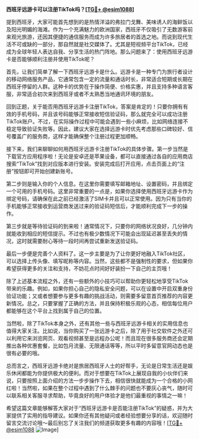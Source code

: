 **西班牙远游卡可以注册TikTok吗？[[TG💪+ @esim1088](https://t.me/s/esim1088)]**

提到西班牙，大家可能首先想到的是热情洋溢的弗拉门戈舞、美味诱人的海鲜饭以及阳光明媚的海滩。作为一个充满魅力的欧洲国家，西班牙不仅吸引了无数游客前来观光旅游，还因其便捷的通信服务而成为许多旅居者的首选之地。而说到现代生活不可或缺的一部分，那自然就是社交媒体了。尤其是短视频平台TikTok，已经成为全球年轻人表达自我、分享生活的热门阵地。那么问题来了：使用西班牙远游卡是否能够顺利注册并使用TikTok呢？

首先，让我们简单了解一下西班牙远游卡是什么。远游卡是一种专门为旅行者设计的移动网络服务产品，它通常包含一定的流量和通话时长，非常适合短期或长期在西班牙停留的人群。这种卡的优势在于操作简便、价格实惠，并且支持多种语言客服，非常适合初次来到西班牙或者不太熟悉当地通讯环境的朋友。

回到正题，关于能否用西班牙远游卡注册TikTok，答案是肯定的！只要你拥有有效的手机号码，并且该号码能够正常接收短信验证码，那么就完全可以成功注册TikTok账户。不过，在实际操作过程中可能会遇到一些小麻烦，比如网络连接不稳定导致验证失败等。因此，建议大家在选择远游卡时优先考虑那些口碑较好、信号覆盖广的服务商，这样才能确保整个注册过程更加顺畅。

接下来，我们来聊聊如何用西班牙远游卡注册TikTok的具体步骤。第一步当然是下载官方应用程序啦！无论是安卓还是苹果设备，都可以直接通过各自的应用商店搜索“TikTok”找到对应版本进行安装。安装完成后打开应用，点击页面上的“注册”按钮即可开始创建新账号。

第二步则是输入你的个人信息。在这里你需要填写邮箱地址、设置密码，并且绑定一个可用的手机号码。这里非常重要的一点是，如果你选择使用西班牙远游卡作为绑定号码，请确保在此之前已经激活了SIM卡并且可以正常使用。因为只有当你的手机能够正常接收到运营商发送过来的验证码短信后，才能顺利完成下一步的操作。

第三步就是等待验证码的到来啦！通常情况下，只要你的网络状况良好，几分钟内就能收到相应的短信提示。不过也有极少数情况下可能会出现延迟甚至丢失的情况，这时就需要耐心等待一段时间再尝试重新发送验证码。

最后一步便是完善个人资料了。这一步主要是为了让你更好地融入TikTok社区，可以选择上传头像、填写昵称等内容。当然，这些都不是强制性的要求，但如果你希望获得更多的关注和支持，不妨花点时间好好装扮一下自己的主页哦！

除了上述基本流程之外，还有一些额外的小技巧可以帮助你更轻松地享受TikTok带来的乐趣。例如，如果你担心自己的隐私安全问题，可以在设置中开启双重身份验证功能；又或者想要参与更多有趣的挑战活动，则需要多留意首页推荐的内容更新情况。总之，只要掌握了正确的方法，并且保持积极乐观的心态，相信每位用户都能够在这个平台上找到属于自己的位置。

当然啦，除了TikTok本身之外，还有其他一些与西班牙远游卡相关的实用信息也值得大家关注。比如说，当你购买了一张远游卡之后，除了用于社交软件之外还可以利用它来浏览网页、观看视频甚至是远程办公呢！而且现在很多服务商还会定期推出各种优惠套餐，比如包月流量、无限通话等等，所以平时多留意官网动态也是很有必要的哦。

总而言之，西班牙远游卡绝对是旅居西班牙人士的好帮手，无论是日常生活还是娱乐休闲都能为你提供极大的便利。而对于想要在TikTok上展现自我的小伙伴们来说，只要按照上面介绍的方法一步步操作下去，相信很快就能成为一个合格的小网红啦！当然啦，如果在整个过程中遇到了什么棘手的问题也不要灰心丧气，随时可以联系相关客服寻求帮助，毕竟良好的用户体验才是他们最重视的事情之一嘛！

希望这篇文章能够解答大家对于“西班牙远游卡是否能注册TikTok”的疑惑，并为大家提供了实用的指导建议。如果你还有其他疑问或者经验想要分享的话，欢迎随时留言交流讨论哦～最后别忘了关注我们的频道获取更多有趣的内容哦！[[TG💪+ @esim1088](https://t.me/s/esim1088) ![Image](https://i.postimg.cc/4NQfJmqS/Snipaste-2025-05-13-00-14-12.png)]